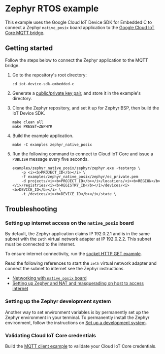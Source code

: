 # Zephyr RTOS example

This example uses the Google Cloud IoT Device SDK for Embedded C to connect a Zephyr `native_posix` board application to the [Google Cloud IoT Core MQTT bridge](https://cloud.google.com/iot/docs/how-tos/mqtt-bridge#iot-core-mqtt-auth-run-cpp).

## Getting started
Follow the steps below to connect the Zephyr application to the MQTT bridge.

1. Go to the repository's root directory:

   ```
   cd iot-device-sdk-embedded-c
   ```

1. Generate a [public/private key pair](https://cloud.google.com/iot/docs/how-tos/credentials/keys), and store it in the example's directory.

1. Clone the Zephyr repository, and set it up for Zephyr BSP, then build the IoT Device SDK.

   ```
   make clean_all
   make PRESET=ZEPHYR
   ```

1. Build the example application.

   ```
   make -C examples zephyr_native_posix
   ```

1. Run the following command to connect to Cloud IoT Core and issue a `PUBLISH` message every five seconds.

   ```
   examples/zephyr_native_posix/zephyr/zephyr.exe -testargs \
       -p <i><b>PROJECT_ID</b></i> \
       -f examples/zephyr_native_posix/zephyr/ec_private.pem
       -d projects/<i><b>PROJECT_ID</b></i>/locations/<i><b>REGION</b></i>/registries/<i><b>REGISTRY_ID</b></i>/devices/<i><b>DEVICE_ID</b></i> \
       -t /devices/<i><b>DEVICE_ID</b></i>/state \
   ```

## Troubleshooting

### Setting up internet access on the `native_posix` board
By default, the Zephyr application claims IP 192.0.2.1 and is in the same subnet with the `zeth` virtual network adapter at IP 192.0.2.2. This subnet must be connected to the internet.

To ensure internet connectivity, run the [socket HTTP GET example](https://docs.zephyrproject.org/latest/samples/net/sockets/http_get/README.html).

Read the following references to start the `zeth` virtual network adapter and connect the subnet to internet see the Zephyr instructions.
- [Networking with `native_posix` board](https://docs.zephyrproject.org/latest/guides/networking/native_posix_setup.html)
- [Setting up Zephyr and NAT and masquerading on host to access internet](https://docs.zephyrproject.org/latest/guides/networking/qemu_setup.html#setting-up-zephyr-and-nat-masquerading-on-host-to-access-internet)

### Setting up the Zephyr development system

Another way to set environment variables is by permanently set up the Zephyr environment in your terminal. To permanently install the Zephyr environment, follow the instructions on [Set up a development system](https://docs.zephyrproject.org/latest/getting_started/index.html#set-up-a-development-system).

### Validating Cloud IoT Core credentials

Build the [MQTT client example](../iot_core_mqtt_client) to validate your Cloud IoT Core credentials.
